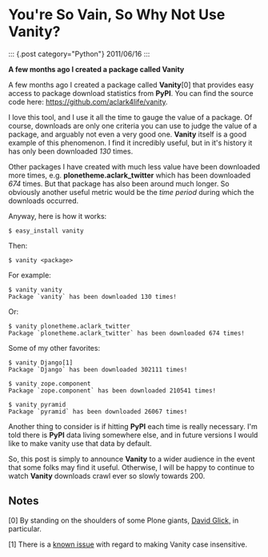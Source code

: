 # You\'re So Vain, So Why Not Use Vanity?

::: {.post category="Python"}
2011/06/16
:::

**A few months ago I created a package called Vanity**

A few months ago I created a package called **Vanity**\[0\] that
provides easy access to package download statistics from **PyPI**. You
can find the source code here: <https://github.com/aclark4life/vanity>.

I love this tool, and I use it all the time to gauge the value of a
package. Of course, downloads are only one criteria you can use to judge
the value of a package, and arguably not even a very good one.
**Vanity** itself is a good example of this phenomenon. I find it
incredibly useful, but in it\'s history it has only been downloaded
*130* times.

Other packages I have created with much less value have been downloaded
more times, e.g. **plonetheme.aclark_twitter** which has been
downloaded  *674* times. But that package has also been around much
longer. So obviously another useful metric would be the *time period*
during which the downloads occurred.

Anyway, here is how it works:

    $ easy_install vanity

Then:

    $ vanity <package>

For example:

    $ vanity vanity
    Package `vanity` has been downloaded 130 times!

Or:

    $ vanity plonetheme.aclark_twitter
    Package `plonetheme.aclark_twitter` has been downloaded 674 times!

Some of my other favorites:

    $ vanity Django[1]
    Package `Django` has been downloaded 302111 times!

    $ vanity zope.component
    Package `zope.component` has been downloaded 210541 times!

    $ vanity pyramid
    Package `pyramid` has been downloaded 26067 times!

Another thing to consider is if hitting **PyPI** each time is really
necessary. I\'m told there is **PyPI** data living somewhere else, and
in future versions I would like to make vanity use that data by default.

So, this post is simply to announce **Vanity** to a wider audience in
the event that some folks may find it useful. Otherwise, I will be happy
to continue to watch **Vanity** downloads crawl ever so slowly towards
200.

## Notes

\[0\] By standing on the shoulders of some Plone giants, [David
Glick,](http://davisagli.com/) in particular.

\[1\] There is a [known
issue](https://github.com/aclark4life/vanity/issues/1) with regard to
making Vanity case insensitive.
